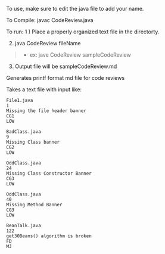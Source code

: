 To use, make sure to edit the java file to add your name.

To Compile:
javac CodeReview.java

To run:
1 ) Place a properly organized text file in the directorty.

2) java CodeReview fileName

>- ex: jave CodeReview sampleCodeReview

3) Output file will be sampleCodeReview.md

Generates printf format md file for code reviews

Takes a text file with input like:
```
File1.java
1
Missing the file header banner
CG1
LOW

BadClass.java
9
Missing Class banner
CG2
LOW

OddClass.java
24
Missing Class Constructor Banner 
CG3
LOW

OddClass.java
40
Missing Method Banner
CG3
LOW

BeanTalk.java
122
get30Beans() algorithm is broken
FD
MJ

```
